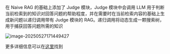在 Naive RAG 的基础上添加了 Judge 模块，Judge 模块中会调用 LLM 用于判断当前检索到的知识对回答问题的帮助程度，并在需要时在当前检索内容的基础上生成新问题以递归调用带有 Judge 模块的 RAG。递归调用将动态生成一颗搜索树，用于捕获回答问题所需的知识

![image-20250527171449427](https://cdn.jsdelivr.net/gh/hahahajw/MyBlogImg@main/img/202509060948241.png)

更多详细信息可以在[这里]()找到